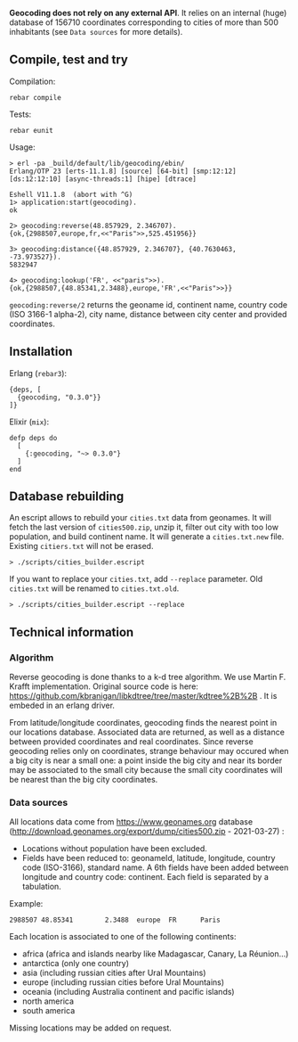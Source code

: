 **Geocoding does not rely on any external API**. It relies on an internal (huge) database of 156710 coordinates corresponding to cities of more than 500 inhabitants (see `Data sources` for more details).

## Compile, test and try

Compilation:

```
rebar compile
```

Tests:
```
rebar eunit
```

Usage:
```
> erl -pa _build/default/lib/geocoding/ebin/ 
Erlang/OTP 23 [erts-11.1.8] [source] [64-bit] [smp:12:12] [ds:12:12:10] [async-threads:1] [hipe] [dtrace]

Eshell V11.1.8  (abort with ^G)
1> application:start(geocoding).
ok

2> geocoding:reverse(48.857929, 2.346707).
{ok,{2988507,europe,fr,<<"Paris">>,525.451956}}

3> geocoding:distance({48.857929, 2.346707}, {40.7630463, -73.973527}).
5832947

4> geocoding:lookup('FR', <<"paris">>).
{ok,{2988507,{48.85341,2.3488},europe,'FR',<<"Paris">>}}
```

`geocoding:reverse/2` returns the geoname id, continent name, country code (ISO 3166-1 alpha-2),
city name, distance between city center and provided coordinates.

## Installation

Erlang (`rebar3`):
```
{deps, [
  {geocoding, "0.3.0"}}
]}
```


Elixir (`mix`):
```
defp deps do
  [
    {:geocoding, "~> 0.3.0"}
  ]
end
```

## Database rebuilding

An escript allows to rebuild your `cities.txt` data from geonames. It will fetch the last version of `cities500.zip`, unzip it, filter out city with too low population, and build continent name. It will generate a `cities.txt.new` file. Existing `citiers.txt` will not be erased.

```
> ./scripts/cities_builder.escript
```

If you want to replace your `cities.txt`, add `--replace` parameter. Old `cities.txt` will be renamed to `cities.txt.old`.

```
> ./scripts/cities_builder.escript --replace
```

## Technical information

### Algorithm

Reverse geocoding is done thanks to a k-d tree algorithm. We use Martin F. Krafft implementation. Original source code is here: https://github.com/kbranigan/libkdtree/tree/master/kdtree%2B%2B . It is embeded in an erlang driver.

From latitude/longitude coordinates, geocoding finds the nearest point in our locations database. Associated data are returned, as well as a distance between provided coordinates and real coordinates. Since reverse geocoding relies only on coordinates, strange behaviour may occured when a big city is near a small one: a point inside the big city and near its border may be associated to the small city because the small city coordinates will be nearest than the big city coordinates.

### Data sources

All locations data come from https://www.geonames.org database (http://download.geonames.org/export/dump/cities500.zip - 2021-03-27) :
- Locations without population have been excluded.
- Fields have been reduced to: geonameId, latitude, longitude, country code (ISO-3166), standard name. A 6th fields have been added between longitude and country code: continent. Each field is separated by a tabulation.

Example:
```
2988507 48.85341        2.3488  europe  FR      Paris
```

Each location is associated to one of the following continents:
- africa (africa and islands nearby like Madagascar, Canary, La Réunion...)
- antarctica (only one country)
- asia (including russian cities after Ural Mountains)
- europe (including russian cities before Ural Mountains)
- oceania (including Australia continent and pacific islands)
- north america
- south america

Missing locations may be added on request.
